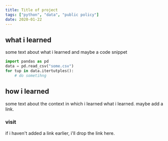 ```yaml
---
title: Title of project
tags: ["python", "data", "public policy"]
date: 2020-01-22
---
```


## what i learned
some text about what i learned and maybe a code snippet

```python
import pandas as pd
data = pd.read_csv("some.csv")
for tup in data.itertutples():
    # do sometihng
```

## how i learned
some text about the context in which i learned what i learned. maybe add a link.

### visit
if i haven't added a link earlier, i'll drop the link here.